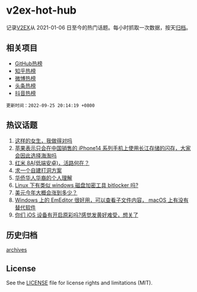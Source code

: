 # v2ex-hot-hub

 记录[V2EX](https://www.v2ex.com/)从 2021-01-06 日至今的热门话题。每小时抓取一次数据，按天[归档](archives)。
 
 ## 相关项目

- [GitHub热榜](https://github.com/snaildev/github-hot-hub)
- [知乎热榜](https://github.com/snaildev/zhihu-hot-hub)
- [微博热榜](https://github.com/snaildev/weibo-hot-hub)
- [头条热榜](https://github.com/snaildev/toutiao-hot-hub)
- [抖音热榜](https://github.com/snaildev/douyin-hot-hub)


 `更新时间：2022-09-25 20:14:19 +0800`

## 热议话题

1. [这样的女生，我做得对吗](https://www.v2ex.com/t/882685)
1. [苹果表示只会在中国销售的 iPhone14 系列手机上使用长江存储的闪存，大家会因此选择海淘吗](https://www.v2ex.com/t/882764)
1. [红米 8A(低端安卓)，活路何在？](https://www.v2ex.com/t/882766)
1. [求一个自建打洞方案](https://www.v2ex.com/t/882721)
1. [华侨华人华裔的个人理解](https://www.v2ex.com/t/882730)
1. [Linux 下有类似 windows 磁盘加密工具 bitlocker 吗?](https://www.v2ex.com/t/882712)
1. [美元今年大概会涨到多少？](https://www.v2ex.com/t/882732)
1. [Windows 上的 EmEditor 很好用，可以查看子文件内容， macOS 上有没有替代软件](https://www.v2ex.com/t/882696)
1. [你们 iOS 设备有开启原彩吗?感觉发黄好难受，想关了](https://www.v2ex.com/t/882665)

## 历史归档

[archives](archives)

## License

See the [LICENSE](LICENSE) file for license rights and limitations (MIT).
